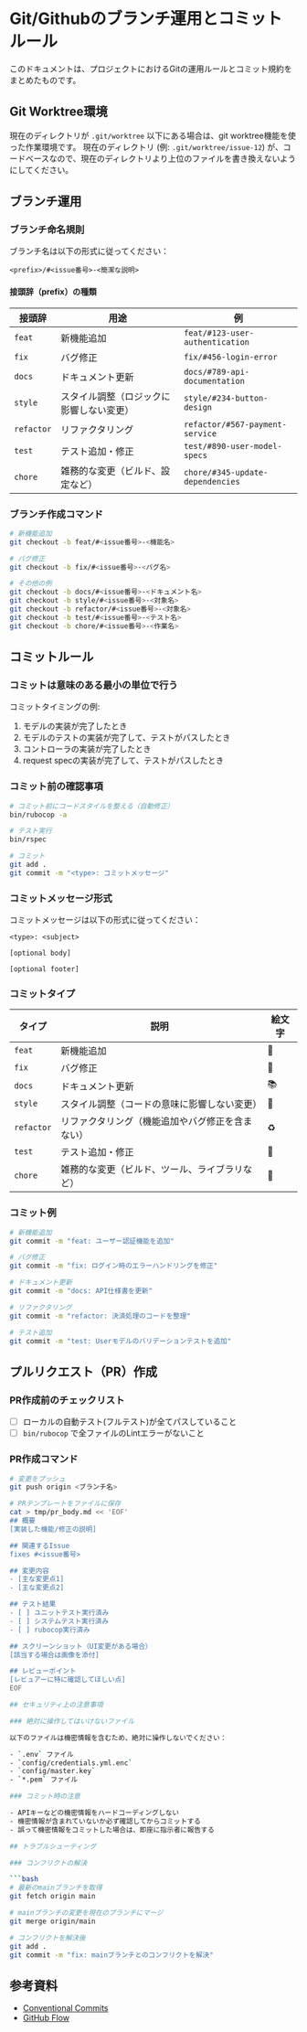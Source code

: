 # Git/Githubのブランチ運用とコミットルール

このドキュメントは、プロジェクトにおけるGitの運用ルールとコミット規約をまとめたものです。

## Git Worktree環境

現在のディレクトリが `.git/worktree` 以下にある場合は、git worktree機能を使った作業環境です。
現在のディレクトリ (例: `.git/worktree/issue-12`) が、コードベースなので、現在のディレクトリより上位のファイルを書き換えないようにしてください。

## ブランチ運用

### ブランチ命名規則

ブランチ名は以下の形式に従ってください：

```
<prefix>/#<issue番号>-<簡潔な説明>
```

#### 接頭辞（prefix）の種類

| 接頭辞 | 用途 | 例 |
|--------|------|-----|
| `feat` | 新機能追加 | `feat/#123-user-authentication` |
| `fix` | バグ修正 | `fix/#456-login-error` |
| `docs` | ドキュメント更新 | `docs/#789-api-documentation` |
| `style` | スタイル調整（ロジックに影響しない変更） | `style/#234-button-design` |
| `refactor` | リファクタリング | `refactor/#567-payment-service` |
| `test` | テスト追加・修正 | `test/#890-user-model-specs` |
| `chore` | 雑務的な変更（ビルド、設定など） | `chore/#345-update-dependencies` |

### ブランチ作成コマンド

```bash
# 新機能追加
git checkout -b feat/#<issue番号>-<機能名>

# バグ修正
git checkout -b fix/#<issue番号>-<バグ名>

# その他の例
git checkout -b docs/#<issue番号>-<ドキュメント名>
git checkout -b style/#<issue番号>-<対象名>
git checkout -b refactor/#<issue番号>-<対象名>
git checkout -b test/#<issue番号>-<テスト名>
git checkout -b chore/#<issue番号>-<作業名>
```

## コミットルール

### コミットは意味のある最小の単位で行う

コミットタイミングの例:

1. モデルの実装が完了したとき
2. モデルのテストの実装が完了して、テストがパスしたとき
3. コントローラの実装が完了したとき
4. request specの実装が完了して、テストがパスしたとき

### コミット前の確認事項

```bash
# コミット前にコードスタイルを整える（自動修正）
bin/rubocop -a

# テスト実行
bin/rspec

# コミット
git add .
git commit -m "<type>: コミットメッセージ"
```

### コミットメッセージ形式

コミットメッセージは以下の形式に従ってください：

```
<type>: <subject>

[optional body]

[optional footer]
```

### コミットタイプ

| タイプ | 説明 | 絵文字 |
|--------|------|--------|
| `feat` | 新機能追加 | 🚀 |
| `fix` | バグ修正 | 🐛 |
| `docs` | ドキュメント更新 | 📚 |
| `style` | スタイル調整（コードの意味に影響しない変更） | 💅 |
| `refactor` | リファクタリング（機能追加やバグ修正を含まない） | ♻️ |
| `test` | テスト追加・修正 | 🧪 |
| `chore` | 雑務的な変更（ビルド、ツール、ライブラリなど） | 🔧 |

### コミット例

```bash
# 新機能追加
git commit -m "feat: ユーザー認証機能を追加"

# バグ修正
git commit -m "fix: ログイン時のエラーハンドリングを修正"

# ドキュメント更新
git commit -m "docs: API仕様書を更新"

# リファクタリング
git commit -m "refactor: 決済処理のコードを整理"

# テスト追加
git commit -m "test: Userモデルのバリデーションテストを追加"
```

## プルリクエスト（PR）作成

### PR作成前のチェックリスト

- [ ] ローカルの自動テスト(フルテスト)が全てパスしていること
- [ ] `bin/rubocop` で全ファイルのLintエラーがないこと

### PR作成コマンド

```bash
# 変更をプッシュ
git push origin <ブランチ名>

# PRテンプレートをファイルに保存
cat > tmp/pr_body.md << 'EOF'
## 概要
[実装した機能/修正の説明]

## 関連するIssue
fixes #<issue番号>

## 変更内容
- [主な変更点1]
- [主な変更点2]

## テスト結果
- [ ] ユニットテスト実行済み
- [ ] システムテスト実行済み
- [ ] rubocop実行済み

## スクリーンショット（UI変更がある場合）
[該当する場合は画像を添付]

## レビューポイント
[レビュアーに特に確認してほしい点]
EOF

## セキュリティ上の注意事項

### 絶対に操作してはいけないファイル

以下のファイルは機密情報を含むため、絶対に操作しないでください：

- `.env` ファイル
- `config/credentials.yml.enc`
- `config/master.key`
- `*.pem` ファイル

### コミット時の注意

- APIキーなどの機密情報をハードコーディングしない
- 機密情報が含まれていないか必ず確認してからコミットする
- 誤って機密情報をコミットした場合は、即座に指示者に報告する

## トラブルシューティング

### コンフリクトの解決

```bash
# 最新のmainブランチを取得
git fetch origin main

# mainブランチの変更を現在のブランチにマージ
git merge origin/main

# コンフリクトを解決後
git add .
git commit -m "fix: mainブランチとのコンフリクトを解決"
```

## 参考資料

- [Conventional Commits](https://www.conventionalcommits.org/)
- [GitHub Flow](https://docs.github.com/en/get-started/quickstart/github-flow)
